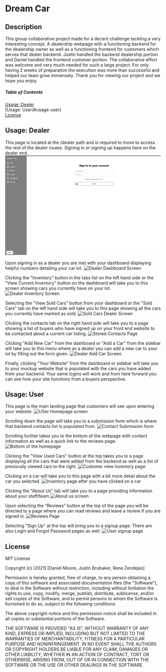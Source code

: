 # Dream Car

## Description
This group collaborative project made for a decent challenge tackling a very interesting concept. A dealership webpage with a functioning backend for the dealership owner as well as a functioning frontend for customers which serves that dealer backend. Justin handled the backend dealership portion and Daniel handled the frontend customer portion. The collaborative effort was welcome and very much needed for such a large project. For only having 2 weeks of preparation the execution was more than successful and helped our team grow immensely.
Thank you for viewing our project and we hope you enjoy.

##### Table of Contents
[Usage: Dealer](#usage-dealer)<br>
[Usage: User(#usage-user)<br>
[License](#license)<br>

<a name="usage-dealer"></a>
## Usage: Dealer

This page is located at the /dealer path and is required to move to access the rest of the dealer routes. Signing in or signing up happens here on the dealer end.
![Dealer Sign In Screen](assets/img/DealerSignin.PNG?raw=true)

Upon signing in as a dealer you are met with your dashboard displaying helpful numbers detailing your car lot.
![Dealer Dashboard Screen](assets/images/DealerDashboard.PNG?raw=true)

Clicking the "Inventory" button in the tabs list on the left hand side or the "View Current Inventory" button on the dashboard will take you to this screen showing cars you currently have on your lot. 
![Dealer Inventory Screen](assets/images/DealerInventory.PNG?raw=true)

Selecting the "View Sold Cars" button from your dashboard or the "Sold Cars" tab on the left hand side will take you to this page showing all the cars you currently have marked as sold.
![Sold Cars Dealer Screen](assets/images/DealerSoldCars.PNG?raw=true)

Clicking the contacts tab on the right hand side will take you to a page showing a list of buyers who have signed up on your front end website to be contacted about a current car listing.
![Stored Contacts Page](assets/images/DealerContacts.PNG?raw=true)

Clicking "Add New Car" from the dashboard or "Add a Car" from the sidebar will take you to this menu where as a dealer you can add a new car to your lot by filling out the form given.
![Dealer Add Car Screen](assets/images/DealerSoldCars.PNG?raw=true)

Finally, clicking "Your Website" from the dashboard or sidebar will take you to your mockup website that is populated with the cars you have added from your backend. Your same logins will work and from here forward you can see how your site functions from a buyers perspective.

<a name="usage-user"></a>
## Usage: User

This page is the main landing page that customers will see upon entering your website.
![USer Homepage screen](assets/images/UserDashboard.PNG?raw=true)

Scrolling down the page will take you to a submission form which is where that backend contacts list is populated from.
![Contact Submission form](assets/images/UserContactSubmit.PNG?raw=true)

Scrolling further takes you to the bottom of the webpage with contact information as well as a quick link to the reviews page.
![Bottom of the homepage](assets/images/UserBottomDashboard.PNG?raw=true)

Clicking the "View Used Cars" button at the top takes you to a page displaying all the cars that were added from the backend as well as a list of previously viewed cars to the right.
![Customer view inventory page](assets/images/UserInventory.PNG?raw=true)

Clicking on a car will take you to this page with a bit more detail about the car you selected.
![Inventory page after you have clicked on a car](assets/images/UserSpecificInventory.PNG?raw=true)

Clicking the "About Us" tab will take you to a page providing information about your staff/team
![About us screen](assets/images/UserAboutUs.PNG?raw=true)

Upon selecting the "Reviews" button at the top of the page you will be directed to a page where you can read reviews and leave a review if you are signed in.
![Reviews Page](assets/images/UserReviews.PNG?raw=true)

Selecting "Sign Up" at the top will bring you to a signup page. There are also Login and Forgot Password pages as well.
![User signup page](assets/images/UserSignup.PNG?raw=true)


<a name="license"></a>
## License

MIT License

Copyright (c) [2021] [Daniel Moore, Justin Brubaker, Rene Zendejas]

Permission is hereby granted, free of charge, to any person obtaining a copy
of this software and associated documentation files (the "Software"), to deal
in the Software without restriction, including without limitation the rights
to use, copy, modify, merge, publish, distribute, sublicense, and/or sell
copies of the Software, and to permit persons to whom the Software is
furnished to do so, subject to the following conditions:

The above copyright notice and this permission notice shall be included in all
copies or substantial portions of the Software.

THE SOFTWARE IS PROVIDED "AS IS", WITHOUT WARRANTY OF ANY KIND, EXPRESS OR
IMPLIED, INCLUDING BUT NOT LIMITED TO THE WARRANTIES OF MERCHANTABILITY,
FITNESS FOR A PARTICULAR PURPOSE AND NONINFRINGEMENT. IN NO EVENT SHALL THE
AUTHORS OR COPYRIGHT HOLDERS BE LIABLE FOR ANY CLAIM, DAMAGES OR OTHER
LIABILITY, WHETHER IN AN ACTION OF CONTRACT, TORT OR OTHERWISE, ARISING FROM,
OUT OF OR IN CONNECTION WITH THE SOFTWARE OR THE USE OR OTHER DEALINGS IN THE
SOFTWARE.
